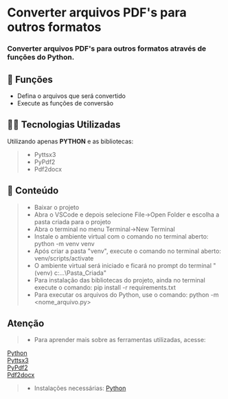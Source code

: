 <h1>Converter arquivos PDF's para outros formatos</h1>

<h3>Converter arquivos PDF's para outros formatos através de funções do Python.</h3>

## 🔧 Funções

- Defina o arquivos que será convertido
- Execute as funções de conversão

## 👨‍💻 Tecnologias Utilizadas

Utilizando apenas **PYTHON** e as bibliotecas:
> - Pyttsx3
> - PyPdf2
> - Pdf2docx

## 📜 Conteúdo

> - Baixar o projeto
> - Abra o VSCode e depois selecione File->Open Folder e escolha a pasta criada para o projeto
> - Abra o terminal no menu Terminal->New Terminal
> - Instale o ambiente virtual com o comando no terminal aberto: python -m venv venv
> - Após criar a pasta "venv", execute o comando no terminal aberto: venv/scripts/activate
> - O ambiente virtual será iniciado e ficará no prompt do terminal "(venv) c:\...\Pasta_Criada"
> - Para instalação das bibliotecas do projeto, ainda no terminal execute o comando: pip install -r requirements.txt
> - Para executar os arquivos do Python, use o comando: python -m <nome_arquivo.py>

## Atenção ##

> - Para aprender mais sobre as ferramentas utilizadas, acesse:

<a href = "https://docs.python.org/3/">Python</a></br>
<a href = "https://pyttsx3.readthedocs.io/en/latest/">Pyttsx3</a></br>
<a href = "https://pypdf2.readthedocs.io/en/3.0.0/">PyPdf2</a></br>
<a href = "https://pypi.org/project/pdf2docx/">Pdf2docx</a></br>

> - Instalações necessárias:
<a href = "https://www.python.org/downloads/">Python</a>